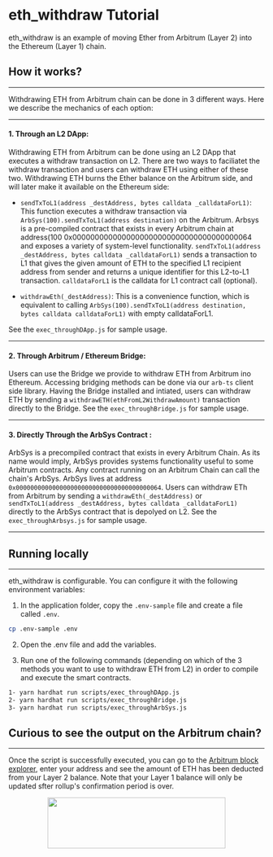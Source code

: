 # eth_withdraw Tutorial

eth_withdraw is an example of moving Ether from Arbitrum (Layer 2) into the Ethereum (Layer 1) chain.

## How it works?
---

Withdrawing ETH from Arbitrum chain can be done in 3 different ways. Here we describe the mechanics of each option:

---

####  **1. Through an L2 DApp:** 


Withdrawing ETH from Arbitrum can be done using an L2 DApp that executes a withdraw transaction on L2. There are two ways to faciliatet the withdraw transaction and users can withdraw ETH using either of these two. Withdrawing ETH burns the Ether balance on the Arbitrum side, and will later make it available on the Ethereum side:

- `sendTxToL1(address _destAddress, bytes calldata _calldataForL1)`: This function executes a withdraw transaction via `ArbSys(100).sendTxToL1(address destination)` on the Arbitrum. Arbsys is a pre-compiled contract that exists in every Arbitrum chain at address(100 0x0000000000000000000000000000000000000064 and exposes a variety of system-level functionality. `sendTxToL1(address _destAddress, bytes calldata _calldataForL1)` sends a transaction to L1 that gives the given amount of ETH to the specified L1 recipient address from sender and returns a unique identifier for this L2-to-L1 transaction. `calldataForL1` is the calldata for L1 contract call (optional).

- `withdrawEth(_destAddress)`: This is a convenience function, which is equivalent to calling `ArbSys(100).sendTxToL1(address destination, bytes calldata calldataForL1)` with empty calldataForL1.


See the `exec_throughDApp.js` for sample usage. 

---
####  **2. Through Arbitrum / Ethereum Bridge:** 

Users can use the Bridge we provide to withdraw ETH from Arbitrum ino Ethereum. Accessing bridging methods can be done via our `arb-ts` client side library. Having the Bridge installed and intiated, users can withdraw ETH by sending a `withdrawETH(ethFromL2WithdrawAmount)` transaction directly to the Bridge. See the `exec_throughBridge.js` for sample usage.



---

####  **3. Directly Through the ArbSys Contract :** 
ArbSys is a precompiled contract that exists in every Arbitrum Chain. As its name would imply, ArbSys provides systems functionality useful to some Arbitrum contracts. Any contract running on an Arbitrum Chain can call the chain's ArbSys. ArbSys lives at address `0x0000000000000000000000000000000000000064`. Users can withdraw ETh from Arbitrum by sending a `withdrawEth(_destAddress)` or `sendTxToL1(address _destAddress, bytes calldata _calldataForL1)` directly to the ArbSys contract that is depolyed on L2. See the `exec_throughArbsys.js` for sample usage.

---

## Running locally
---

eth_withdraw is configurable.  You can configure it with the following environment variables:

1. In the application folder, copy the ```.env-sample``` file and create a file called ```.env```.

```bash
cp .env-sample .env
```

2. Open the .env file and add the variables.


3. Run one of the following commands (depending on which of the 3 methods you want to use to withdraw ETH from L2) in order to compile and execute the smart contracts.


```bash
1- yarn hardhat run scripts/exec_throughDApp.js
2- yarn hardhat run scripts/exec_throughBridge.js
3- yarn hardhat run scripts/exec_throughArbSys.js
```


## Curious to see the output on the Arbitrum chain?
---
Once the script is successfully executed, you can go to the [Arbitrum block explorer](https://rinkeby-explorer.arbitrum.io/#), enter your address and see the amount of ETH has been deducted from your Layer 2 balance. Note that your Layer 1 balance will only be updated sfter rollup's confirmation period is over.


<p align="center">
  <img width="350" height="100" src= "https://offchainlabs.com/static/media/full-logo.3271d3e8.png" />
</p>